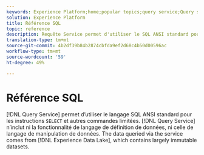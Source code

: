 ```yaml
---
keywords: Experience Platform;home;popular topics;query service;Query service;sql;sql reference;
solution: Experience Platform
title: Référence SQL
topic: reference
description: Requête Service permet d'utiliser le SQL ANSI standard pour les instructions SELECT et d'autres commandes limitées.
translation-type: tm+mt
source-git-commit: 4b2df39b84b2874cbfda9ef2d68c4b50d00596ac
workflow-type: tm+mt
source-wordcount: '59'
ht-degree: 49%

---
```



# Référence SQL

[!DNL Query Service] permet d’utiliser le langage SQL ANSI standard pour les instructions `SELECT` et autres commandes limitées. [!DNL Query Service] n’inclut ni la fonctionnalité de langage de définition de données, ni celle de langage de manipulation de données. The data queried via the service comes from [!DNL Experience Data Lake], which contains largely immutable datasets.
